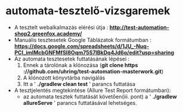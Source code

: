 # automata-tesztelő-vizsgaremek
- A tesztelt webalkalmazás elérési útja : **http://test-automation-shop2.greenfox.academy/**
- Manuális tesztesetek Google Táblázatok formátumban : **https://docs.google.com/spreadsheets/d/1JU_-Nuq-PCI_imIMcbGNFMfSI8Oqm75S7lBkDq4Jd6o/edit?usp=sharing**
- Az automata tesztesetek futtatásának lépései : 
  1. Ennek a tárolónak a klónozása (**git clone https​://github.com/uhring/test-automation-masterwork.git**) 
  2. A klónozott könyvtárba navigálás
  3. Itt a ' **./gradlew clean test** ' parancs futtatása
- A tesztjelentés megtekintése (Allure Test Report formátumban):
  - az automata tesztek futtatását követően(iii. pont) a ' **./gradlew allureServe** ' parancs futtatásával lehetséges.
